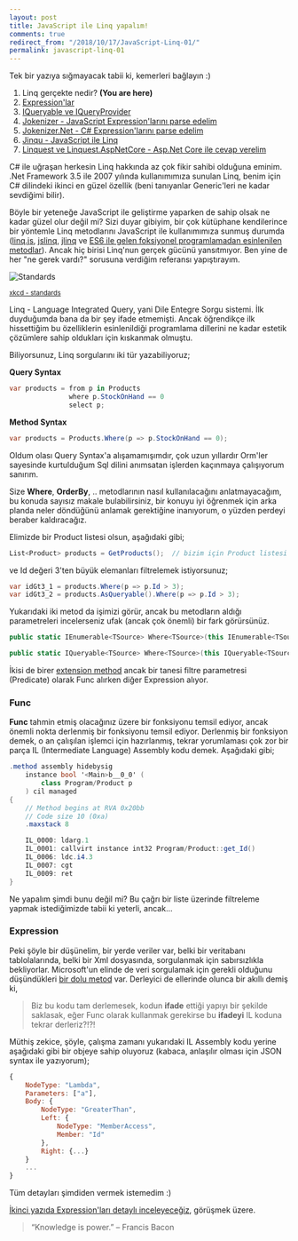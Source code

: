 ```yaml
---
layout: post
title: JavaScript ile Linq yapalım!
comments: true
redirect_from: "/2018/10/17/JavaScript-Linq-01/"
permalink: javascript-linq-01
---
```


Tek bir yazıya sığmayacak tabii ki, kemerleri bağlayın :)

1. Linq gerçekte nedir? **(You are here)**
2. [Expression'lar](/javascript-linq-02)
3. [IQueryable ve IQueryProvider](/javascript-linq-03)
4. [Jokenizer - JavaScript Expression'larını parse edelim](/javascript-linq-04)
5. [Jokenizer.Net - C# Expression'larını parse edelim](/javascript-linq-05)
6. [Jinqu - JavaScript ile Linq](/javascript-linq-06)
7. [Linquest ve Linquest.AspNetCore - Asp.Net Core ile cevap verelim](/javascript-linq-07)

C# ile uğraşan herkesin Linq hakkında az çok fikir sahibi olduğuna eminim. .Net Framework 3.5 ile 2007 yılında kullanımımıza sunulan Linq, benim için C# dilindeki ikinci en güzel özellik (beni tanıyanlar Generic'leri ne kadar sevdiğimi bilir).

Böyle bir yeteneğe JavaScript ile geliştirme yaparken de sahip olsak ne kadar güzel olur değil mi? Sizi duyar gibiyim, bir çok kütüphane kendilerince bir yöntemle Linq metodlarını JavaScript ile kullanımımıza sunmuş durumda ([linq.js](https://archive.codeplex.com/?p=linqjs), [jslinq](https://archive.codeplex.com/?p=jslinq), [jlinq](https://github.com/hugoware/jlinq-beta) ve [ES6 ile gelen foksiyonel programlamadan esinlenilen metodlar](https://ardalis.com/javascript-es6-linq-equivalents)). Ancak hiç birisi Linq'nun gerçek gücünü yansıtmıyor. Ben yine de her "ne gerek vardı?" sorusuna verdiğim referansı yapıştırayım.

![Standards]( https://imgs.xkcd.com/comics/standards.png)

<sup>[xkcd - standards](https://xkcd.com/927/ "xkcd - standards")<sup>

Linq - Language Integrated Query, yani Dile Entegre Sorgu sistemi. İlk duyduğumda bana da bir şey ifade etmemişti. Ancak öğrendikçe ilk hissettiğim bu özelliklerin esinlenildiği programlama dillerini ne kadar estetik çözümlere sahip oldukları için kıskanmak olmuştu. 

Biliyorsunuz, Linq sorgularını iki tür yazabiliyoruz;

**Query Syntax**
```csharp
var products = from p in Products
               where p.StockOnHand == 0
               select p;
```
**Method Syntax**
```csharp
var products = Products.Where(p => p.StockOnHand == 0);
```

Oldum olası Query Syntax'a alışamamışımdır, çok uzun yıllardır Orm'ler sayesinde kurtulduğum Sql dilini anımsatan işlerden kaçınmaya çalışıyorum sanırım.

Size **Where**, **OrderBy**, .. metodlarının nasıl kullanılacağını anlatmayacağım, bu konuda sayısız makale bulabilirsiniz, bir konuyu iyi öğrenmek için arka planda neler döndüğünü anlamak gerektiğine inanıyorum, o yüzden perdeyi beraber kaldıracağız.

Elimizde bir Product listesi olsun, aşağıdaki gibi;

```csharp
List<Product> products = GetProducts();  // bizim için Product listesi üreten sihirli fonksiyon
```
ve Id değeri 3'ten büyük elemanları filtrelemek istiyorsunuz;

```csharp
var idGt3_1 = products.Where(p => p.Id > 3);
var idGt3_2 = products.AsQueryable().Where(p => p.Id > 3);
```

Yukarıdaki iki metod da işimizi görür, ancak bu metodların aldığı parametreleri incelerseniz ufak (ancak çok önemli) bir fark görürsünüz.

```csharp
public static IEnumerable<TSource> Where<TSource>(this IEnumerable<TSource> source, Func<TSource, bool> predicate);

public static IQueryable<TSource> Where<TSource>(this IQueryable<TSource> source, Expression<Func<TSource, bool>> predicate);
```

İkisi de birer [extension method](https://docs.microsoft.com/en-us/dotnet/csharp/programming-guide/classes-and-structs/extension-methods) ancak bir tanesi filtre parametresi (Predicate) olarak Func alırken diğer Expression<Func> alıyor. 

### Func
**Func** tahmin etmiş olacağınız üzere bir fonksiyonu temsil ediyor, ancak önemli nokta derlenmiş bir fonksiyonu temsil ediyor. Derlenmiş bir fonksiyon demek, o an çalışılan işlemci için hazırlanmış, tekrar yorumlaması çok zor bir parça IL (Intermediate Language) Assembly kodu demek. Aşağıdaki gibi;

```csharp
.method assembly hidebysig 
    instance bool '<Main>b__0_0' (
        class Program/Product p
    ) cil managed 
{
    // Method begins at RVA 0x20bb
    // Code size 10 (0xa)
    .maxstack 8

    IL_0000: ldarg.1
    IL_0001: callvirt instance int32 Program/Product::get_Id()
    IL_0006: ldc.i4.3
    IL_0007: cgt
    IL_0009: ret
}
```
Ne yapalım şimdi bunu değil mi?
Bu çağrı bir liste üzerinde filtreleme yapmak istediğimizde tabii ki yeterli, ancak...

### Expression<Func>
Peki şöyle bir düşünelim, bir yerde veriler var, belki bir veritabanı tablolalarında, belki bir Xml dosyasında, sorgulanmak için sabırsızlıkla bekliyorlar. Microsoft'un elinde de veri sorgulamak için gerekli olduğunu düşündükleri [bir dolu metod](https://docs.microsoft.com/en-us/dotnet/api/system.linq.enumerable) var. Derleyici de ellerinde olunca bir akıllı demiş ki, 

> Biz bu kodu tam derlemesek, kodun **ifade** ettiği yapıyı bir şekilde saklasak, eğer Func olarak kullanmak gerekirse bu **ifadeyi** IL koduna tekrar derleriz?!?!

Müthiş zekice, şöyle, çalışma zamanı yukarıdaki IL Assembly kodu yerine aşağıdaki gibi bir objeye sahip oluyoruz (kabaca, anlaşılır olması için JSON syntax ile yazıyorum);

```JavaScript
{
    NodeType: "Lambda",
    Parameters: ["a"],
    Body: {
        NodeType: "GreaterThan",
        Left: {
            NodeType: "MemberAccess",
            Member: "Id"
        },
        Right: {...}
    }
    ...
}
```
Tüm detayları şimdiden vermek istemedim :)

[İkinci yazıda Expression'ları detaylı inceleyeceğiz](/javascript-linq-02), görüşmek üzere.

> “Knowledge is power.” – Francis Bacon